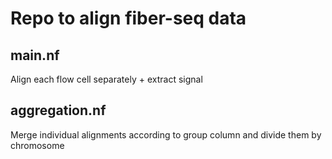 # Repo to align fiber-seq data

## main.nf
Align each flow cell separately + extract signal

## aggregation.nf
Merge individual alignments according to group column and divide them by chromosome
